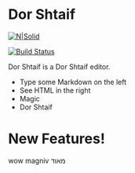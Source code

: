 # Dor Shtaif

[![N|Solid](https://scontent.ftlv6-1.fna.fbcdn.net/v/t1.0-9/45996661_10156576293426590_6965628181705392128_o.jpg?_nc_cat=100&_nc_oc=AQlYA3u1gi69tcWj0QO5tFORR7EdbcGzJAzc6ugtBgfGhVQrb7BbJBOunCRHwVAkbd4&_nc_ht=scontent.ftlv6-1.fna&oh=22a0060c23a15f4042776e0233a5d9c4&oe=5DC10AA9)](https://nodesource.com/products/nsolid)

[![Build Status](https://travis-ci.org/joemccann/dillinger.svg?branch=master)](https://travis-ci.org/joemccann/dillinger)

Dor Shtaif is a Dor Shtaif editor.

  - Type some Markdown on the left
  - See HTML in the right
  - Magic
  - Dor Shtaif

# New Features!

wow magniv מאוד

